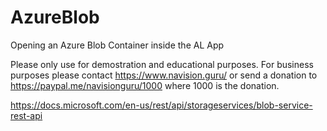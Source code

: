 # AzureBlob
Opening an Azure Blob Container inside the AL App

Please only use for demostration and educational purposes.
For business purposes please contact https://www.navision.guru/ or send a donation to https://paypal.me/navisionguru/1000 where 1000 is the donation.

https://docs.microsoft.com/en-us/rest/api/storageservices/blob-service-rest-api


